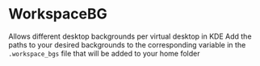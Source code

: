 # WorkspaceBG

Allows different desktop backgrounds per virtual desktop in KDE
Add the paths to your desired backgrounds to the corresponding variable in the `.workspace_bgs` file that will be added to your home folder
